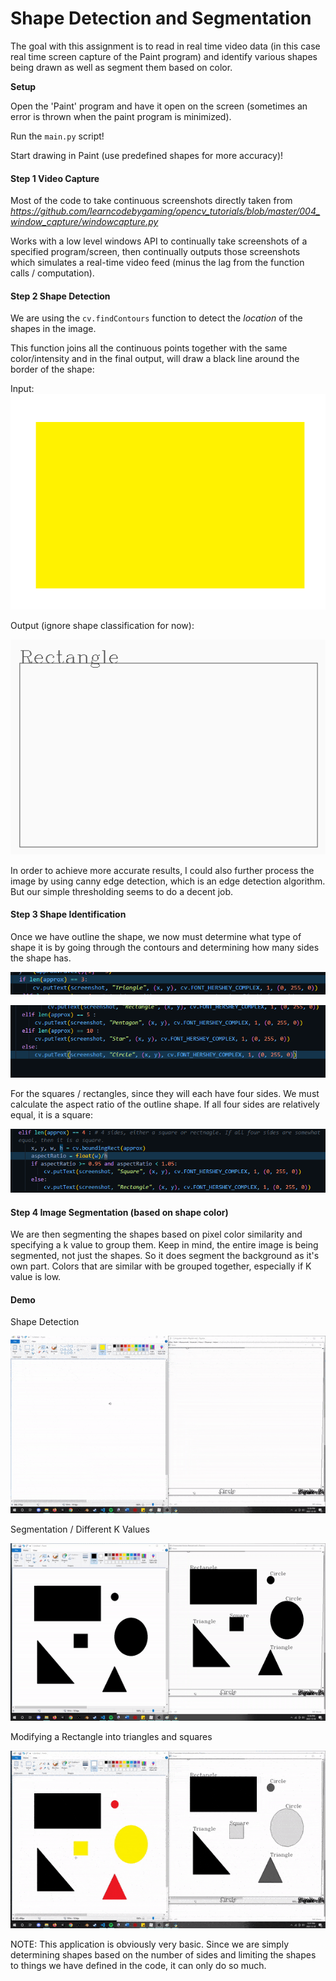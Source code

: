 # Shape Detection and Segmentation

The goal with this assignment is to read in real time video data (in this case real time screen capture of the Paint program) and identify various shapes being drawn as well as segment them based on color.

**Setup**

Open the 'Paint' program and have it open on the screen (sometimes an error is thrown when the paint program is minimized).

Run the `main.py` script!

Start drawing in Paint (use predefined shapes for more accuracy)!

#### Step 1 Video Capture

Most of the code to take continuous screenshots directly taken from *https://github.com/learncodebygaming/opencv_tutorials/blob/master/004_window_capture/windowcapture.py*

Works with a low level windows API to continually take screenshots of a specified program/screen, then continually outputs those screenshots which simulates a real-time video feed (minus the lag from the function calls / computation).

#### Step 2 Shape Detection

We are using the `cv.findContours` function to detect the *location* of the shapes in the image.

This function joins all the continuous points together with the same color/intensity and in the final output, will draw a black line around the border of the shape:

Input: ![image-20221203123743076](./screenshots/yellow_square.png)

Output (ignore shape classification for now):

![image-20221203123726568](./screenshots/rectangle.png) 

In order to achieve more accurate results, I could also further process the image by using canny edge detection, which is an edge detection algorithm. But our simple thresholding seems to do a decent job.

#### Step 3 Shape Identification

Once we have outline the shape, we now must determine what type of shape it is by going through the contours and determining how many sides the shape has.

![image-20221203124246095](./screenshots/cb1.png)

![image-20221203124308394](./screenshots/cb2.png)



For the squares / rectangles, since they will each have four sides. We must calculate the aspect ratio of the outline shape. If all four sides are relatively equal, it is a square:

![image-20221203124352671](./screenshots/cb3.png)

#### Step 4 Image Segmentation (based on shape color)

We are then segmenting the shapes based on pixel color similarity and specifying a k value to group them. Keep in mind, the entire image is being segmented, not just the shapes. So it does segment the background as it's own part. Colors that are similar with be grouped together, especially if K value is low.

#### Demo

Shape Detection

![ezgif.com-gif-maker (17)](./screenshots/classify.gif)

Segmentation / Different K Values

![ezgif.com-gif-maker (18)](./screenshots/segment1.gif)

Modifying a Rectangle into triangles and squares

![ezgif.com-gif-maker (19)](./screenshots/segment2.gif)

NOTE: This application is obviously very basic. Since we are simply determining shapes based on the number of sides and limiting the shapes to things we have defined in the code, it can only do so much.



